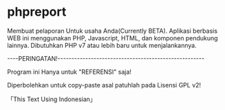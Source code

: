 # phpreport
Membuat pelaporan Untuk usaha Anda(Currently BETA).
Aplikasi berbasis WEB ini menggunakan PHP, Javascript, HTML, dan komponen pendukung lainnya.
Dibutuhkan PHP v7 atau lebih baru untuk menjalankannya.

----PERINGATAN!-----------------------------------------------------

Program ini Hanya untuk "REFERENSI" saja!

Diperbolehkan untuk copy-paste asal patuhlah pada Lisensi GPL v2!

「This Text Using Indonesian」
